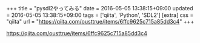 +++
title = "pysdl2やってみる"
date = 2016-05-05 13:38:15+09:00
updated = 2016-05-05 13:38:15+09:00
tags = ['qiita', 'Python', 'SDL2']
[extra]
css = "qiita"
url = "https://qiita.com/ousttrue/items/6ffc9625c715a85dd3c4"
+++

<https://qiita.com/ousttrue/items/6ffc9625c715a85dd3c4>


